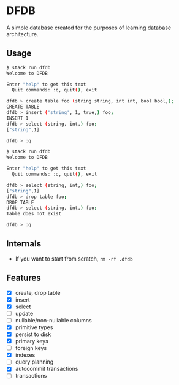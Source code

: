 # DFDB

A simple database created for the purposes of learning database architecture.

## Usage

```bash
$ stack run dfdb
Welcome to DFDB

Enter "help" to get this text
  Quit commands: :q, quit(), exit

dfdb > create table foo (string string, int int, bool bool,);
CREATE TABLE
dfdb > insert ('string', 1, true,) foo;
INSERT 1
dfdb > select (string, int,) foo;
["string",1]

dfdb > :q

$ stack run dfdb
Welcome to DFDB

Enter "help" to get this text
  Quit commands: :q, quit(), exit

dfdb > select (string, int,) foo;
["string",1]
dfdb > drop table foo;
DROP TABLE
dfdb > select (string, int,) foo;
Table does not exist

dfdb > :q
```

## Internals

* If you want to start from scratch, `rm -rf .dfdb`

## Features

- [x] create, drop table
- [x] insert
- [x] select
- [ ] update
- [ ] nullable/non-nullable columns
- [x] primitive types
- [x] persist to disk
- [x] primary keys
- [ ] foreign keys
- [x] indexes
- [ ] query planning
- [x] autocommit transactions
- [ ] transactions
